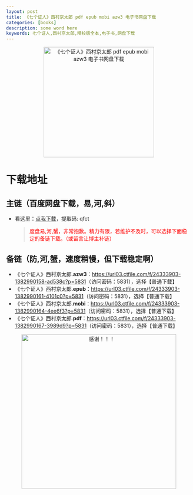 ```yaml
---
layout: post
title: 《七个证人》西村京太郎 pdf epub mobi azw3 电子书网盘下载
categories: [books]
description: some word here
keywords: 七个证人,西村京太郎,精校版全本,电子书,网盘下载
---
```


<div align="center"><img src="https://qweree.cn/wp-content/uploads/2024/10/qi-ge-zheng-ren.jpg" alt="《七个证人》西村京太郎 pdf epub mobi azw3 电子书网盘下载" width="300px" height="auto"></div>

# 下载地址

## 主链（百度网盘下载，易,河,斜）

- 看这里：[点我下载](https://pan.baidu.com/s/1iMXUbSbtZQZjDcqDmnWUyw?pwd=qfct)，提取码: qfct

  > <p style="color:red" >度盘易,河,蟹，非常抱歉。精力有限，若维护不及时，可以选择下面稳定的备链下载。（或留言让博主补链）</p>

## 备链（防,河,蟹，速度稍慢，但下载稳定啊）

- 《七个证人》西村京太郎.**azw3**：<https://url03.ctfile.com/f/24333903-1382990158-ad538c?p=5831>（访问密码：5831），选择【普通下载】
- 《七个证人》西村京太郎.**epub**：<https://url03.ctfile.com/f/24333903-1382990161-4101c0?p=5831>（访问密码：5831），选择【普通下载】
- 《七个证人》西村京太郎.**mobi**：<https://url03.ctfile.com/f/24333903-1382990164-4ee6f3?p=5831>（访问密码：5831），选择【普通下载】
- 《七个证人》西村京太郎.**pdf**：<https://url03.ctfile.com/f/24333903-1382990167-3989d9?p=5831>（访问密码：5831），选择【普通下载】

<div align="center"><img src="https://pic.imgdb.cn/item/6707df6bd29ded1a8ce37031.gif" alt="感谢！！！" width="420px" height="auto"/></div>

